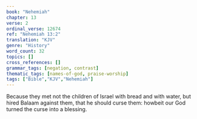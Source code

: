 ```yaml
---
book: "Nehemiah"
chapter: 13
verse: 2
ordinal_verse: 12674
ref: "Nehemiah 13:2"
translation: "KJV"
genre: "History"
word_count: 32
topics: []
cross_references: []
grammar_tags: [negation, contrast]
thematic_tags: [names-of-god, praise-worship]
tags: ["Bible","KJV","Nehemiah"]
---
```

Because they met not the children of Israel with bread and with water, but hired Balaam against them, that he should curse them: howbeit our God turned the curse into a blessing.

